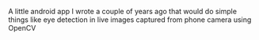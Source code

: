 A little android app I wrote a couple of years ago that would do simple things like eye detection in live images captured from phone camera using OpenCV
